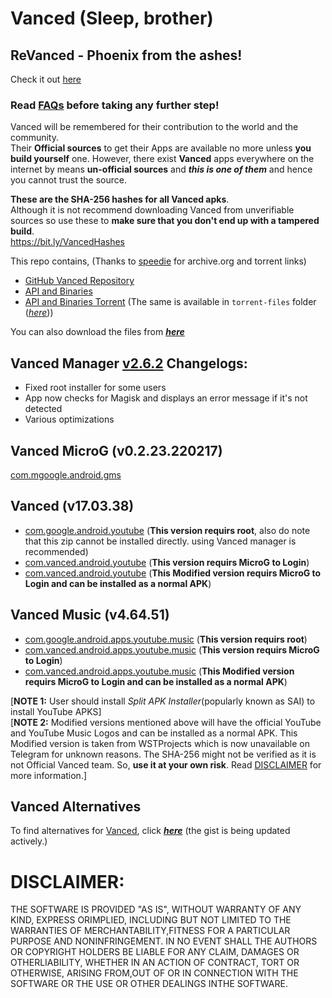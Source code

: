 # Vanced (Sleep, brother)

## ReVanced - Phoenix from the ashes!
Check it out [here](https://ReVanced.app)

### Read [FAQs](https://github.com/pixincreate/Vanced/blob/main/FAQs.md) before taking any further step!
Vanced will be remembered for their contribution to the world and the community.   
Their **Official sources** to get their Apps are available no more unless **you build yourself** one. However, there exist **Vanced** apps everywhere on the internet by means **un-official sources** and _**this is one of them**_ and hence you cannot trust the source.

**These are the SHA-256 hashes for all Vanced apks**.   
Although it is not recommend downloading Vanced from unverifiable sources so use these to **make sure that you don't end up with a tampered build**.  
https://bit.ly/VancedHashes

This repo contains, (Thanks to [speedie](https://twitter.com/spdgmr) for archive.org and torrent links)
- [GitHub Vanced Repository](https://archive.org/details/yt-vanced)
- [API and Binaries](https://archive.org/details/vanced-api)
- [API and Binaries Torrent](https://anonfiles.com/Bcf5aaObx1/Vanced_torrent) (The same is available in `torrent-files` folder ([_here_](https://github.com/pixincreate/Vanced/tree/main/torrent-files)))
  
You can also download the files from [_**here**_](https://archive.org/download/vanced-youtube/)

## Vanced Manager [v2.6.2](https://github.com/pixincreate/Vanced/releases/download/1.0/vanced-manager-v2.6.2.apk) Changelogs:
- Fixed root installer for some users
- App now checks for Magisk and displays an error message if it's not detected
- Various optimizations

## Vanced MicroG (v0.2.23.220217)
[com.mgoogle.android.gms](https://github.com/pixincreate/Vanced/releases/download/2.0/Vanced.microG.0.2.23.220217.apk)

## Vanced (v17.03.38)
- [com.google.android.youtube](https://github.com/pixincreate/Vanced/releases/download/1.0/YouTube_com.google.android.youtube_17.03.38.apks) (**This version requirs root**, also do note that this zip cannot be installed directly. using Vanced manager is recommended)
- [com.vanced.android.youtube](https://github.com/pixincreate/Vanced/releases/download/1.0/com.vanced.android.youtube_17.03.38-1527248320_2arch_72lang_b5e983d50a4af4ba9cf9dbe09b368bad_apkmirror.com.apkm) (**This version requirs MicroG to Login**)
- [com.vanced.android.youtube](https://github.com/pixincreate/Vanced/releases/download/2.0/YT.Vanced.Mod.17.03.38.apk) (**This Modified version requirs MicroG to Login and can be installed as a normal APK**)

## Vanced Music (v4.64.51)
- [com.google.android.apps.youtube.music](https://github.com/pixincreate/Vanced/releases/download/1.0/com.google.android.apps.youtube.music-v4.64.51.apk) (**This version requirs root**)
- [com.vanced.android.apps.youtube.music](https://github.com/pixincreate/Vanced/releases/download/1.0/com.vanced.android.apps.youtube.music-v4.64.51.apk) (**This version requirs MicroG to Login**)
- [com.vanced.android.apps.youtube.music](https://github.com/pixincreate/Vanced/releases/download/2.0/YT.Music.Vanced.Mod.4.64.51.apk) (**This Modified version requirs MicroG to Login and can be installed as a normal APK**)

[**NOTE 1:** User should install _Split APK Installer_(popularly known as SAI) to install YouTube APKS]        
[**NOTE 2:** Modified versions mentioned above will have the official YouTube and YouTube Music Logos and can be installed as a normal APK. This Modified version is taken from WSTProjects which is now unavailable on Telegram for unknown reasons. The SHA-256 might not be verified as it is not Official Vanced team. So, **use it at your own risk**. Read [DISCLAIMER](https://github.com/pixincreate/Vanced#disclaimer) for more information.]       

## Vanced Alternatives
To find alternatives for [Vanced](github.com/teamvanced), click [_**here**_](https://gist.github.com/SkyyySi/1b621c7c20ae7e0865a8ac428156c1cf#file-youtube-vanced-alternatives-md) (the gist is being updated actively.)

# DISCLAIMER:
THE SOFTWARE IS PROVIDED "AS IS", WITHOUT WARRANTY OF ANY KIND, EXPRESS ORIMPLIED, INCLUDING BUT NOT LIMITED TO THE WARRANTIES OF MERCHANTABILITY,FITNESS FOR A PARTICULAR PURPOSE AND NONINFRINGEMENT. IN NO EVENT SHALL THE AUTHORS OR COPYRIGHT HOLDERS BE LIABLE FOR ANY CLAIM, DAMAGES OR OTHERLIABILITY, WHETHER IN AN ACTION OF CONTRACT, TORT OR OTHERWISE, ARISING FROM,OUT OF OR IN CONNECTION WITH THE SOFTWARE OR THE USE OR OTHER DEALINGS INTHE SOFTWARE.
